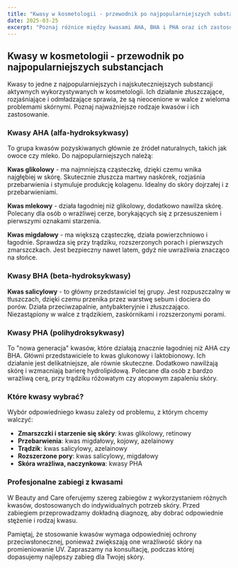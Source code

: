 ```yaml
---
title: "Kwasy w kosmetologii - przewodnik po najpopularniejszych substancjach"
date: 2025-03-25
excerpt: "Poznaj różnice między kwasami AHA, BHA i PHA oraz ich zastosowanie w różnych zabiegach kosmetycznych. Dowiedz się, który kwas najlepiej sprawdzi się przy twoich problemach skórnych."
---
```


## Kwasy w kosmetologii - przewodnik po najpopularniejszych substancjach

Kwasy to jedne z najpopularniejszych i najskuteczniejszych substancji aktywnych wykorzystywanych w kosmetologii. Ich działanie złuszczające, rozjaśniające i odmładzające sprawia, że są nieocenione w walce z wieloma problemami skórnymi. Poznaj najważniejsze rodzaje kwasów i ich zastosowanie.

### Kwasy AHA (alfa-hydroksykwasy)

To grupa kwasów pozyskiwanych głównie ze źródeł naturalnych, takich jak owoce czy mleko. Do najpopularniejszych należą:

**Kwas glikolowy** - ma najmniejszą cząsteczkę, dzięki czemu wnika najgłębiej w skórę. Skutecznie złuszcza martwy naskórek, rozjaśnia przebarwienia i stymuluje produkcję kolagenu. Idealny do skóry dojrzałej i z przebarwieniami.

**Kwas mlekowy** - działa łagodniej niż glikolowy, dodatkowo nawilża skórę. Polecany dla osób o wrażliwej cerze, borykających się z przesuszeniem i pierwszymi oznakami starzenia.

**Kwas migdałowy** - ma większą cząsteczkę, działa powierzchniowo i łagodnie. Sprawdza się przy trądziku, rozszerzonych porach i pierwszych zmarszczkach. Jest bezpieczny nawet latem, gdyż nie uwrażliwia znacząco na słońce.

### Kwasy BHA (beta-hydroksykwasy)

**Kwas salicylowy** - to główny przedstawiciel tej grupy. Jest rozpuszczalny w tłuszczach, dzięki czemu przenika przez warstwę sebum i dociera do porów. Działa przeciwzapalnie, antybakteryjnie i złuszczająco. Niezastąpiony w walce z trądzikiem, zaskórnikami i rozszerzonymi porami.

### Kwasy PHA (polihydroksykwasy)

To "nowa generacja" kwasów, które działają znacznie łagodniej niż AHA czy BHA. Główni przedstawiciele to kwas glukonowy i laktobionowy. Ich działanie jest delikatniejsze, ale równie skuteczne. Dodatkowo nawilżają skórę i wzmacniają barierę hydrolipidową. Polecane dla osób z bardzo wrażliwą cerą, przy trądziku różowatym czy atopowym zapaleniu skóry.

### Które kwasy wybrać?

Wybór odpowiedniego kwasu zależy od problemu, z którym chcemy walczyć:

- **Zmarszczki i starzenie się skóry**: kwas glikolowy, retinowy
- **Przebarwienia**: kwas migdałowy, kojowy, azelainowy
- **Trądzik**: kwas salicylowy, azelainowy
- **Rozszerzone pory**: kwas salicylowy, migdałowy
- **Skóra wrażliwa, naczynkowa**: kwasy PHA

### Profesjonalne zabiegi z kwasami

W Beauty and Care oferujemy szereg zabiegów z wykorzystaniem różnych kwasów, dostosowanych do indywidualnych potrzeb skóry. Przed zabiegiem przeprowadzamy dokładną diagnozę, aby dobrać odpowiednie stężenie i rodzaj kwasu.

Pamiętaj, że stosowanie kwasów wymaga odpowiedniej ochrony przeciwsłonecznej, ponieważ zwiększają one wrażliwość skóry na promieniowanie UV. Zapraszamy na konsultację, podczas której dopasujemy najlepszy zabieg dla Twojej skóry.